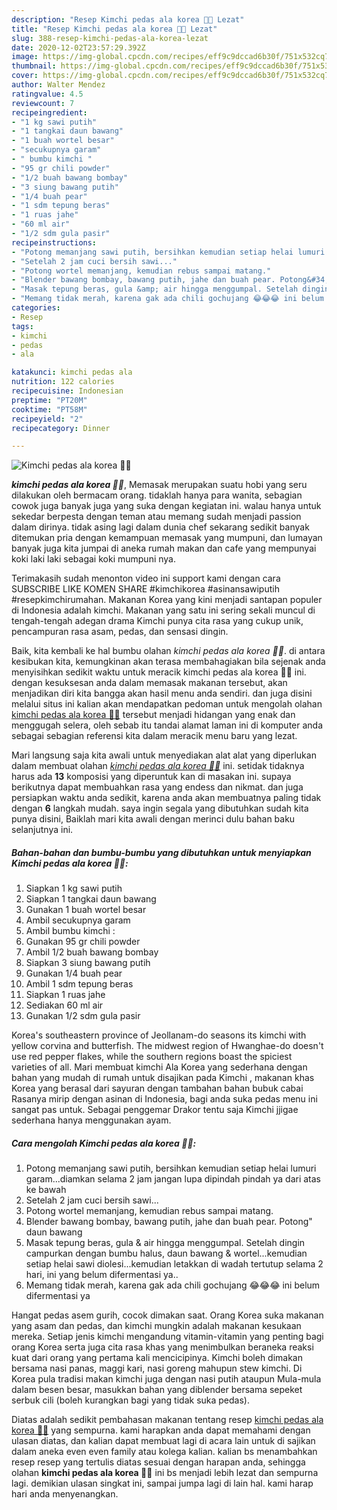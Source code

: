 ```yaml
---
description: "Resep Kimchi pedas ala korea 🍲🍲 Lezat"
title: "Resep Kimchi pedas ala korea 🍲🍲 Lezat"
slug: 388-resep-kimchi-pedas-ala-korea-lezat
date: 2020-12-02T23:57:29.392Z
image: https://img-global.cpcdn.com/recipes/eff9c9dccad6b30f/751x532cq70/kimchi-pedas-ala-korea-🍲🍲-foto-resep-utama.jpg
thumbnail: https://img-global.cpcdn.com/recipes/eff9c9dccad6b30f/751x532cq70/kimchi-pedas-ala-korea-🍲🍲-foto-resep-utama.jpg
cover: https://img-global.cpcdn.com/recipes/eff9c9dccad6b30f/751x532cq70/kimchi-pedas-ala-korea-🍲🍲-foto-resep-utama.jpg
author: Walter Mendez
ratingvalue: 4.5
reviewcount: 7
recipeingredient:
- "1 kg sawi putih"
- "1 tangkai daun bawang"
- "1 buah wortel besar"
- "secukupnya garam"
- " bumbu kimchi "
- "95 gr chili powder"
- "1/2 buah bawang bombay"
- "3 siung bawang putih"
- "1/4 buah pear"
- "1 sdm tepung beras"
- "1 ruas jahe"
- "60 ml air"
- "1/2 sdm gula pasir"
recipeinstructions:
- "Potong memanjang sawi putih, bersihkan kemudian setiap helai lumuri garam...diamkan selama 2 jam jangan lupa dipindah pindah ya dari atas ke bawah"
- "Setelah 2 jam cuci bersih sawi..."
- "Potong wortel memanjang, kemudian rebus sampai matang."
- "Blender bawang bombay, bawang putih, jahe dan buah pear. Potong&#34; daun bawang"
- "Masak tepung beras, gula &amp; air hingga menggumpal. Setelah dingin campurkan dengan bumbu halus, daun bawang &amp; wortel...kemudian setiap helai sawi diolesi...kemudian letakkan di wadah tertutup selama 2 hari, ini yang belum difermentasi ya.."
- "Memang tidak merah, karena gak ada chili gochujang 😂😂😂 ini belum difermentasi ya"
categories:
- Resep
tags:
- kimchi
- pedas
- ala

katakunci: kimchi pedas ala 
nutrition: 122 calories
recipecuisine: Indonesian
preptime: "PT20M"
cooktime: "PT58M"
recipeyield: "2"
recipecategory: Dinner

---
```



![Kimchi pedas ala korea 🍲🍲](https://img-global.cpcdn.com/recipes/eff9c9dccad6b30f/751x532cq70/kimchi-pedas-ala-korea-🍲🍲-foto-resep-utama.jpg)

<b><i>kimchi pedas ala korea 🍲🍲</i></b>, Memasak merupakan suatu hobi yang seru dilakukan oleh bermacam orang. tidaklah hanya para wanita, sebagian cowok juga banyak juga yang suka dengan kegiatan ini. walau hanya untuk sekedar berpesta dengan teman atau memang sudah menjadi passion dalam dirinya. tidak asing lagi dalam dunia chef sekarang sedikit banyak ditemukan pria dengan kemampuan memasak yang mumpuni, dan lumayan banyak juga kita jumpai di aneka rumah makan dan cafe yang mempunyai koki laki laki sebagai koki mumpuni nya.

Terimakasih sudah menonton video ini support kami dengan cara SUBSCRIBE LIKE KOMEN SHARE #kimchikorea #asinansawiputih #resepkimchirumahan. Makanan Korea yang kini menjadi santapan populer di Indonesia adalah kimchi. Makanan yang satu ini sering sekali muncul di tengah-tengah adegan drama Kimchi punya cita rasa yang cukup unik, pencampuran rasa asam, pedas, dan sensasi dingin.

Baik, kita kembali ke hal bumbu olahan <i>kimchi pedas ala korea 🍲🍲</i>. di antara kesibukan kita, kemungkinan akan terasa membahagiakan bila sejenak anda menyisihkan sedikit waktu untuk meracik kimchi pedas ala korea 🍲🍲 ini. dengan kesuksesan anda dalam memasak makanan tersebut, akan menjadikan diri kita bangga akan hasil menu anda sendiri. dan juga disini melalui situs ini kalian akan mendapatkan pedoman untuk mengolah olahan <u>kimchi pedas ala korea 🍲🍲</u> tersebut menjadi hidangan yang enak dan menggugah selera, oleh sebab itu tandai alamat laman ini di komputer anda sebagai sebagian referensi kita dalam meracik menu baru yang lezat.


Mari langsung saja kita awali untuk menyediakan alat alat yang diperlukan dalam membuat olahan <u><i>kimchi pedas ala korea 🍲🍲</i></u> ini. setidak tidaknya harus ada <b>13</b> komposisi yang diperuntuk kan di masakan ini. supaya berikutnya dapat membuahkan rasa yang endess dan nikmat. dan juga persiapkan waktu anda sedikit, karena anda akan membuatnya paling tidak dengan <b>6</b> langkah mudah. saya ingin segala yang dibutuhkan sudah kita punya disini, Baiklah mari kita awali dengan merinci dulu bahan baku selanjutnya ini.

<!--inarticleads1-->

##### Bahan-bahan dan bumbu-bumbu yang dibutuhkan untuk menyiapkan Kimchi pedas ala korea 🍲🍲:

1. Siapkan 1 kg sawi putih
1. Siapkan 1 tangkai daun bawang
1. Gunakan 1 buah wortel besar
1. Ambil secukupnya garam
1. Ambil  bumbu kimchi :
1. Gunakan 95 gr chili powder
1. Ambil 1/2 buah bawang bombay
1. Siapkan 3 siung bawang putih
1. Gunakan 1/4 buah pear
1. Ambil 1 sdm tepung beras
1. Siapkan 1 ruas jahe
1. Sediakan 60 ml air
1. Gunakan 1/2 sdm gula pasir


Korea&#39;s southeastern province of Jeollanam-do seasons its kimchi with yellow corvina and butterfish. The midwest region of Hwanghae-do doesn&#39;t use red pepper flakes, while the southern regions boast the spiciest varieties of all. Mari membuat kimchi Ala Korea yang sederhana dengan bahan yang mudah di rumah untuk disajikan pada Kimchi , makanan khas Korea yang berasal dari sayuran dengan tambahan bahan bubuk cabai Rasanya mirip dengan asinan di Indonesia, bagi anda suka pedas menu ini sangat pas untuk. Sebagai penggemar Drakor tentu saja Kimchi jjigae sederhana hanya menggunakan ayam. 

<!--inarticleads2-->

##### Cara mengolah Kimchi pedas ala korea 🍲🍲:

1. Potong memanjang sawi putih, bersihkan kemudian setiap helai lumuri garam...diamkan selama 2 jam jangan lupa dipindah pindah ya dari atas ke bawah
1. Setelah 2 jam cuci bersih sawi...
1. Potong wortel memanjang, kemudian rebus sampai matang.
1. Blender bawang bombay, bawang putih, jahe dan buah pear. Potong&#34; daun bawang
1. Masak tepung beras, gula &amp; air hingga menggumpal. Setelah dingin campurkan dengan bumbu halus, daun bawang &amp; wortel...kemudian setiap helai sawi diolesi...kemudian letakkan di wadah tertutup selama 2 hari, ini yang belum difermentasi ya..
1. Memang tidak merah, karena gak ada chili gochujang 😂😂😂 ini belum difermentasi ya


Hangat pedas asem gurih, cocok dimakan saat. Orang Korea suka makanan yang asam dan pedas, dan kimchi mungkin adalah makanan kesukaan mereka. Setiap jenis kimchi mengandung vitamin-vitamin yang penting bagi orang Korea serta juga cita rasa khas yang menimbulkan beraneka reaksi kuat dari orang yang pertama kali mencicipinya. Kimchi boleh dimakan bersama nasi panas, maggi kari, nasi goreng mahupun stew kimchi. Di Korea pula tradisi makan kimchi juga dengan nasi putih ataupun Mula-mula dalam besen besar, masukkan bahan yang diblender bersama sepeket serbuk cili (boleh kurangkan bagi yang tidak suka pedas). 

Diatas adalah sedikit pembahasan makanan tentang resep <u>kimchi pedas ala korea 🍲🍲</u> yang sempurna. kami harapkan anda dapat memahami dengan ulasan diatas, dan kalian dapat membuat lagi di acara lain untuk di sajikan dalam aneka even even family atau kolega kalian. kalian bs menambahkan resep resep yang tertulis diatas sesuai dengan harapan anda, sehingga olahan <b>kimchi pedas ala korea 🍲🍲</b> ini bs menjadi lebih lezat dan sempurna lagi. demikian ulasan singkat ini, sampai jumpa lagi di lain hal. kami harap hari anda menyenangkan.
